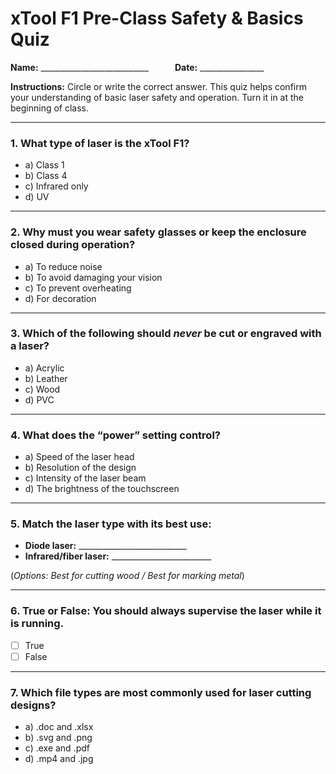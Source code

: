 #  xTool F1 Pre-Class Safety & Basics Quiz

**Name:** ___________________________   **Date:** ________________

**Instructions:** Circle or write the correct answer. This quiz helps confirm your understanding of basic laser safety and operation. Turn it in at the beginning of class.

---

### 1. What type of laser is the xTool F1?
- a) Class 1  
- b) Class 4  
- c) Infrared only  
- d) UV

---

### 2. Why must you wear safety glasses or keep the enclosure closed during operation?
- a) To reduce noise  
- b) To avoid damaging your vision  
- c) To prevent overheating  
- d) For decoration

---

### 3. Which of the following should *never* be cut or engraved with a laser?
- a) Acrylic  
- b) Leather  
- c) Wood  
- d) PVC

---

### 4. What does the “power” setting control?
- a) Speed of the laser head  
- b) Resolution of the design  
- c) Intensity of the laser beam  
- d) The brightness of the touchscreen

---

### 5. Match the laser type with its best use:

- **Diode laser:** ___________________________  
- **Infrared/fiber laser:** _________________________  

(*Options: Best for cutting wood / Best for marking metal*)

---

### 6. True or False: You should always supervise the laser while it is running.

- ☐ True  
- ☐ False

---

### 7. Which file types are most commonly used for laser cutting designs?
- a) .doc and .xlsx  
- b) .svg and .png  
- c) .exe and .pdf  
- d) .mp4 and .jpg
